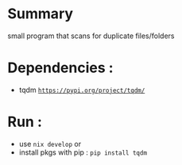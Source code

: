 #  Summary
small program that scans for duplicate files/folders

# Dependencies :
- tqdm <code>https://pypi.org/project/tqdm/</code>

# Run :
- use ``nix develop``
  or
- install pkgs with pip : ``pip install tqdm``
